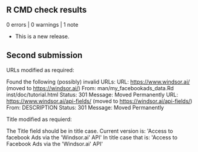 ## R CMD check results

0 errors | 0 warnings | 1 note

* This is a new release.

## Second submission

URLs modified as required:

 Found the following (possibly) invalid URLs:
     URL: https://www.windsor.ai/ (moved to https://windsor.ai/)
       From: man/my_facebookads_data.Rd
             inst/doc/tutorial.html
       Status: 301
       Message: Moved Permanently
     URL: https://www.windsor.ai/api-fields/ (moved to
https://windsor.ai/api-fields/)
       From: DESCRIPTION
       Status: 301
       Message: Moved Permanently
       
Title modified as requierd:

   The Title field should be in title case. Current version is:
   'Access to facebook Ads via the 'Windsor.ai' API'
   In title case that is:
   'Access to Facebook Ads via the 'Windsor.ai' API'
